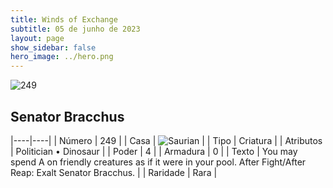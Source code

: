```yaml
---
title: Winds of Exchange
subtitle: 05 de junho de 2023
layout: page
show_sidebar: false
hero_image: ../hero.png
---
```


![249](https://mastervault-storage-prod.s3.amazonaws.com/media/card_front/en/600_249_8b728787dfd6_en.png)


## Senator Bracchus

|----|----|
| Número | 249 |
| Casa | ![Saurian](https://archonarcana.com/images/thumb/9/9e/Saurian_P.png/22px-Saurian_P.png "Sauro") |
| Tipo | Criatura |
| Atributos | Politician • Dinosaur |
| Poder | 4 |
| Armadura | 0 |
| Texto | You may spend A on friendly creatures as if it were in your pool. After Fight/After Reap: Exalt Senator Bracchus.  |
| Raridade | Rara |
